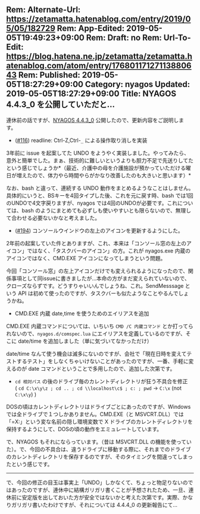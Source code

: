 Rem: Alternate-Url: https://zetamatta.hatenablog.com/entry/2019/05/05/182729
Rem: App-Edited: 2019-05-05T19:49:23+09:00
Rem: Draft: no
Rem: Url-To-Edit: https://blog.hatena.ne.jp/zetamatta/zetamatta.hatenablog.com/atom/entry/17680117127113880643
Rem: Published: 2019-05-05T18:27:29+09:00
Category: nyagos
Updated: 2019-05-05T18:27:29+09:00
Title:  NYAGOS 4.4.3_0 を公開していただと…
---
連休前の話ですが、[NYAGOS 4.4.3_0](https://github.com/zetamatta/nyagos/releases/tag/4.4.3_0) 公開したので、更新内容をご説明します。

* ([#116](https://github.com/zetamatta/nyagos/issues/116)) readline: Ctrl-Z,Ctrl-`_` による操作取り消しを実装

3年前に issue を起案してた UNDO をようやく実装しました。やってみたら、意外と簡単でした。まぁ、技術的に難しいというよりも胆力不足で先送りしてたという感じでしょうか*（最近、介護中の母を介護施設が預かっていただける曜日が増えたので、体力やら時間やらがかなり改善したのも大きいと思います）*

なお、bash と違って、連続する UNDO 動作をまとめるようなことはしません。具体的にいうと、BSキーを4回タイプした後、これを元に戻す時、bash では1回のUNDOで4文字戻りますが、nyagos では4回のUNDOが必要です。これについては、bash のようにまとめても必ずしも使いやすいとも限らないので、無理して合わせる必要ないかなと考えました。

* ([#194](https://github.com/zetamatta/nyagos/issues/194)) コンソールウインドウの左上のアイコンを更新するようにした。

2年前の起案していた件とありますが、これ、本来は「コンソール窓の左上のアイコン」ではなく、「タスクバーのアイコン」の方。これが nyagos.exe 内蔵のアイコンではなく、CMD.EXE アイコンになってしまうという問題。

今回「コンソール窓」の左上アイコンだけでも変えられるようになったので、関係事項として同issueに書きましたが…本命の方がまだ変えられていないので、クローズならずです。どうすりゃいいんでしょうね、これ。SendMesssage という API は初めて使ったのですが、タスクバーも似たようなことやるんでしょうかね。

* CMD.EXE 内蔵 date,time を使うためのエイリアスを追加

CMD.EXE 内蔵コマンドについては、いちいち `CMD /C 内蔵コマンド` とか打ってられないので、`nyagos.d/comspec.lua` にエイリアスを定義しているのですが、そこに date/time を追加しました（単に気づいてなかっただけ）

date/time なんて使う機会は滅多にないのですが、会社で「現在日時を変えてテストするテスト」をしなくちゃいけないことがあったのですが、一番、手軽に変えるのが date コマンドということで多用したので、追加した次第です。

* `cd 相対パス` の後のドライブ毎のカレントディレクトリが狂う不具合を修正  
  ( `cd C:\x\y\z ; cd .. ; cd \\localhost\c$ ; c: ; pwd` -> `C:\x` (not `C:\x\y`) )

DOSの頃はカレントディレクトリはドライブごとにあったのですが、Windows では全ドライブで１つしかありません。CMD.EXE（と MSVCRT.DLL）では「=X:」という変な名前の隠し環境変数で X ドライブのカレントディレクトリを保持するようにして、DOSの頃の動作をエミュレートしています。

で、NYAGOS もそれにならっています。（昔は MSVCRT.DLL の機能を使っていた）。で、今回の不具合は、違うドライブに移動する際に、それまでのドライブのカレントディレクトリを保存するのですが、そのタイミングを間違ってしまったという感じです。

----

で、今回の修正の目玉は事実上「UNDO」しかなくて、ちょっと物足りないのではあったのですが、連休中に結構ガリガリ書くことが予想されたため、一旦、連休前に安定版を出しておいた方が安全ではないかと考えた次第です。実際、かなりガリガリ書いたわけですが、それについては 4.4.4_0 の更新報告にて…